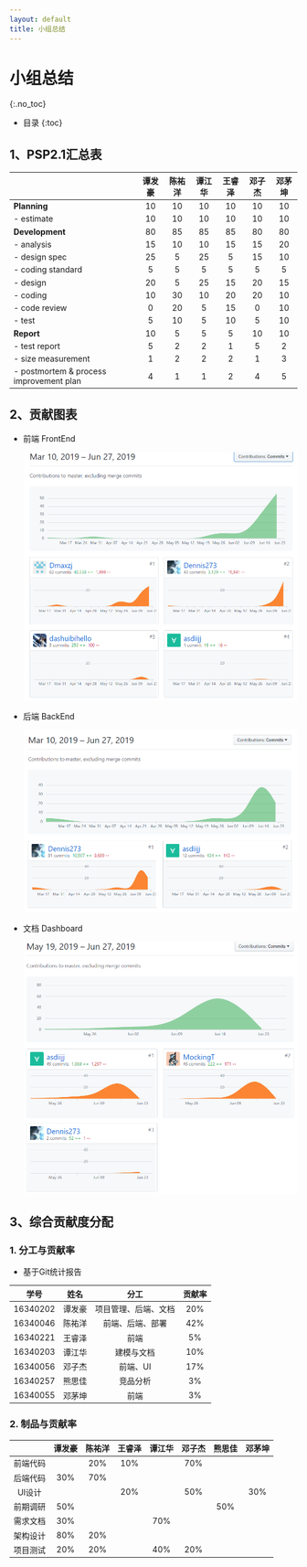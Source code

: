 ```yaml
---
layout: default
title: 小组总结
---
```


# 小组总结
{:.no_toc}

* 目录
{:toc}

## 1、PSP2.1汇总表

|  | 谭发豪 | 陈祐洋 | 谭江华 | 王睿泽 | 邓子杰 | 邓茅坤 |
| :- | :-: | :-: | :-: | :-: | :-: | :-: |
| **Planning** | 10 | 10 | 10 | 10 | 10 | 10 |
| - estimate | 10 | 10 | 10 | 10 | 10 | 10 |
| **Development** | 80 | 85 | 85 | 85 | 80 | 80 |
| - analysis | 15 | 10 | 10 | 15 | 15 | 20 |
| - design spec | 25 | 5 | 25 | 5 | 15 | 10 |
| - coding standard | 5 | 5 | 5 | 5 | 5 | 5 |
| - design | 20 | 5 | 25 | 15 | 20 | 15 |
| - coding | 10 | 30 | 10 | 20 | 20 | 10 |
| - code review | 0 | 20 | 5 | 15 | 0 | 10 |
| - test | 5 | 10 | 5 | 10 | 5 | 10 |
| **Report** | 10 | 5 | 5 | 5 | 10 | 10 |
| - test report | 5 | 2 | 2 | 1 | 5 | 2 |
| - size measurement | 1 | 2 | 2 | 2 | 1 | 3 |
| - postmortem & process improvement plan | 4 | 1 | 1 | 2 | 4 | 5 |

## 2、贡献图表

  - 前端 FrontEnd

    ![](pics/1.png)

  - 后端 BackEnd

    ![](pics/2.png)

  - 文档 Dashboard

    ![](pics/3.png)

## 3、综合贡献度分配

### 1. 分工与贡献率

  - 基于Git统计报告

  | 学号 | 姓名 | 分工 | 贡献率 |
  |:-:|:-:|:-:|:-:|
  | 16340202 | 谭发豪 | 项目管理、后端、文档 | 20% |
  | 16340046 | 陈祐洋 | 前端、后端、部署 | 42% |
  | 16340221 | 王睿泽 | 前端 | 5% |
  | 16340203 | 谭江华 | 建模与文档 | 10% |
  | 16340056 | 邓子杰 | 前端、UI | 17% |
  | 16340257 | 熊思佳 | 竞品分析 | 3% |
  | 16340055 | 邓茅坤 | 前端 | 3% |

### 2. 制品与贡献率

  |  | 谭发豪 | 陈祐洋 | 王睿泽 | 谭江华 | 邓子杰 | 熊思佳 | 邓茅坤 |
  |:-:|:-:|:-:|:-:|:-:|:-:|:-:|:-:|
  | 前端代码 |  | 20% | 10% |  | 70% |  |  |
  | 后端代码 | 30% | 70% |  |  |  |  |  |
  | UI设计 |  |  | 20% |  | 50% |  | 30% |
  | 前期调研 | 50% |  |  |  |  | 50% |  |
  | 需求文档 | 30% |  |  | 70% |  |  |  |
  | 架构设计 | 80% | 20% |  |  |  |  |  |
  | 项目测试 | 20% | 20% |  | 40% | 20% |  |  |
